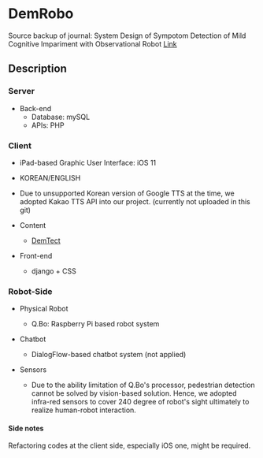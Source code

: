 # DemRobo
Source backup of journal: System Design of Sympotom Detection of Mild Cognitive Impariment with Observational Robot [Link](http://www.jatit.org/volumes/Vol97No18/8Vol97No18.pdf) 

## Description
### Server 
* Back-end
  - Database: mySQL
  - APIs: PHP
  
### Client
* iPad-based Graphic User Interface: iOS 11
* KOREAN/ENGLISH 
* Due to unsupported Korean version of Google TTS at the time, we adopted Kakao TTS API into our project. (currently not uploaded in this git)
* Content
  - [DemTect](https://doi.org/10.1002/gps.1042)
  
* Front-end
  - django + CSS

### Robot-Side
* Physical Robot
  - Q.Bo: Raspberry Pi based robot system
  
* Chatbot
  - DialogFlow-based chatbot system (not applied)
  
* Sensors
  - Due to the ability limitation of Q.Bo's processor, pedestrian detection cannot be solved by vision-based solution. Hence, we adopted infra-red sensors to cover 240 degree of robot's sight ultimately to realize human-robot interaction. 

#### Side notes
Refactoring codes at the client side, especially iOS one, might be required. 
